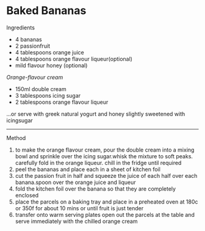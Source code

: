 # Baked Bananas

Ingredients

-   4 bananas
-   2 passionfruit
-   4 tablespoons orange juice
-   4 tablespoons orange flavour liqueur(optional)
-   mild flavour honey (optional)

*Orange-flavour cream*

-   150ml double cream
-   3 tablespoons icing sugar
-   2 tablespoons orange flavour liqueur

...or serve with greek natural yogurt and honey slightly sweetened with
icingsugar

--------------------------------------------------------------------------------

Method

1.  to make the orange flavour cream, pour the double cream into a mixing bowl
    and sprinkle over the icing sugar.whisk the mixture to soft peaks. carefully
    fold in the orange liqueur. chill in the fridge until required
2.  peel the bananas and place each in a sheet of kitchen foil
3.  cut the passion fruit in half and squeeze the juice of each half over each
    banana.spoon over the orange juice and liqueur
4.  fold the kitchen foil over the banana so that they are completely enclosed
5.  place the parcels on a baking tray and place in a preheated oven at 180c or
    350f for about 10 mins or until fruit is just tender
6.  transfer onto warm serving plates open out the parcels at the table and
    serve immediately with the chilled orange cream
